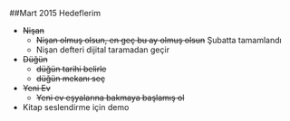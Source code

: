 ##Mart 2015 Hedeflerim

- ~~Nişan~~
    - ~~Nişan olmuş olsun, en geç bu ay olmuş olsun~~ Şubatta tamamlandı
    - Nişan defteri dijital taramadan geçir
- ~~Düğün~~
    - ~~düğün tarihi belirle~~
    - ~~düğün mekanı seç~~
- ~~Yeni Ev~~
    - ~~Yeni ev eşyalarına bakmaya başlamış ol~~
- Kitap seslendirme için demo
   


